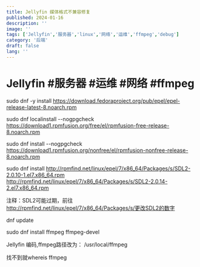 ```yaml
---
title: Jellyfin 媒体格式不兼容修复
published: 2024-01-16
description: ''
image: ''
tags: ['Jellyfin','服务器','linux','网络','运维','ffmpeg','debug']
category: '后端'
draft: false 
lang: ''
---
```



# Jellyfin #服务器 #运维 #网络 #ffmpeg

sudo dnf -y install <https://download.fedoraproject.org/pub/epel/epel-release-latest-8.noarch.rpm>

sudo dnf localinstall --nogpgcheck <https://download1.rpmfusion.org/free/el/rpmfusion-free-release-8.noarch.rpm>

sudo dnf install --nogpgcheck <https://download1.rpmfusion.org/nonfree/el/rpmfusion-nonfree-release-8.noarch.rpm>

sudo dnf install <http://rpmfind.net/linux/epel/7/x86_64/Packages/s/SDL2-2.0.10-1.el7.x86_64.rpm>
<http://rpmfind.net/linux/epel/7/x86_64/Packages/s/SDL2-2.0.14-2.el7.x86_64.rpm>

注释：SDL2可能过期，前往<http://rpmfind.net/linux/epel/7/x86_64/Packages/s/更改SDL2的数字>

dnf update

sudo dnf install ffmpeg ffmpeg-devel

Jellyfin 编码,ffmpeg路径改为：
/usr/local/ffmpeg

找不到就whereis ffmpeg

